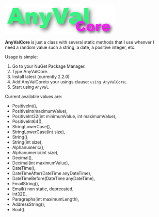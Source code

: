 ![AnyValCore](AnyValCore.png "Any value Core")

**AnyValCore** is just a class with several static methods that I use whenver I need a random value such a string, a date, a positive integer, etc.

Usage is simple: 
1. Go to your NuGet Package Manager.
2. Type AnyValCore.
3. Install latest (currently 2.2.0)
4. Add AnyValCoreto your usings clause: `using AnyValCore;`
5. Start using `AnyVal`.

Current available values are:
* PositiveInt(),
* PositiveInt(maximumValue),
* PositiveInt32(int minimumValue, int maximumValue),
* PositiveInt64(),
* StringLowerCase(),
* StringLowerCase(int size),
* String(),
* String(int size),
* Alphanumeric(),
* Alphanumeric(int size),
* Decimal(),
* Decimal(int maximumValue),
* DateTime(),
* DateTimeAfter(DateTime anyDateTime),
* DateTimeBefore(DateTime anyDateTime),
* EmailString(),
* Email() non static, deprecated,
* Int32(),
* Paragraphs(int maximumLength),
* AddressString(),
* Bool().

